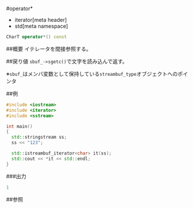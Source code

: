 #operator*
* iterator[meta header]
* std[meta namespace]

```cpp
CharT operator*() const
```

##概要
イテレータを間接参照する。


##戻り値
`sbuf_->sgetc()`で文字を読み込んで返す。

※`sbuf_`はメンバ変数として保持している`streambuf_type`オブジェクトへのポインタ


##例
```cpp
#include <iostream>
#include <iterator>
#include <sstream>

int main()
{
  std::stringstream ss;
  ss << "123";

  std::istreambuf_iterator<char> it(ss);
  std::cout << *it << std::endl;
}
```

###出力
```cpp
1
```

##参照


